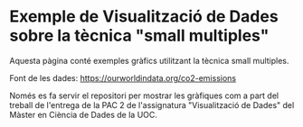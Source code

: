# Exemple de Visualització de Dades sobre la tècnica "small multiples"

Aquesta pàgina conté exemples gràfics utilitzant la tècnica small multiples.

Font de les dades: https://ourworldindata.org/co2-emissions

Només es fa servir el repositori per mostrar les gràfiques com a part del treball de l'entrega de la PAC 2 de l'assignatura "Visualització de Dades" del Màster en Ciència de Dades de la UOC.
